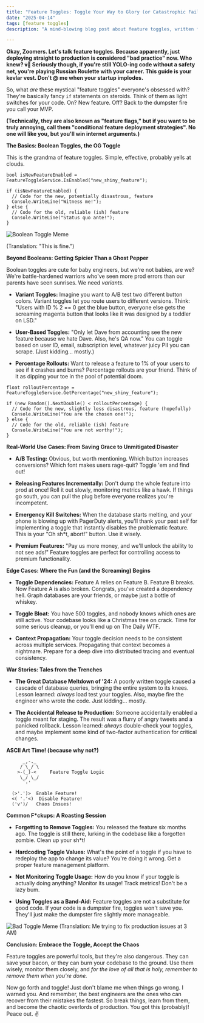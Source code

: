```yaml
---
title: "Feature Toggles: Toggle Your Way to Glory (or Catastrophic Failure, LOL)"
date: "2025-04-14"
tags: [feature toggles]
description: "A mind-blowing blog post about feature toggles, written for chaotic Gen Z engineers. Prepare for enlightenment... or just more existential dread."

---
```


**Okay, Zoomers. Let's talk feature toggles. Because apparently, just deploying straight to production is considered "bad practice" now. Who knew? 💀🙏 Seriously though, if you're still YOLO-ing code without a safety net, you're playing Russian Roulette with your career. This guide is your kevlar vest. Don't @ me when your startup implodes.**

So, what *are* these mystical "feature toggles" everyone's obsessed with? They're basically fancy `if` statements on steroids. Think of them as light switches for your code. On? New feature. Off? Back to the dumpster fire you call your MVP.

**(Technically, they are also known as "feature flags," but if you want to be truly annoying, call them "conditional feature deployment strategies". No one will like you, but you'll win internet arguments.)**

**The Basics: Boolean Toggles, the OG Toggle**

This is the grandma of feature toggles. Simple, effective, probably yells at clouds.

```
bool isNewFeatureEnabled = FeatureToggleService.IsEnabled("new_shiny_feature");

if (isNewFeatureEnabled) {
  // Code for the new, potentially disastrous, feature
  Console.WriteLine("Witness me!");
} else {
  // Code for the old, reliable (ish) feature
  Console.WriteLine("Status quo ante!");
}
```

![Boolean Toggle Meme](https://i.imgflip.com/344w1i.jpg)

(Translation: "This is fine.")

**Beyond Booleans: Getting Spicier Than a Ghost Pepper**

Boolean toggles are cute for baby engineers, but we're not babies, are we? We're battle-hardened warriors who've seen more prod errors than our parents have seen sunrises. We need *variants*.

*   **Variant Toggles:** Imagine you want to A/B test two different button colors. Variant toggles let you route users to different versions. Think: "Users with ID % 2 == 0 get the blue button, everyone else gets the screaming magenta button that looks like it was designed by a toddler on LSD."

*   **User-Based Toggles:** "Only let Dave from accounting see the new feature because we hate Dave. Also, he's QA now." You can toggle based on user ID, email, subscription level, whatever juicy PII you can scrape. (Just kidding... mostly.)

*   **Percentage Rollouts:** Want to release a feature to 1% of your users to see if it crashes and burns? Percentage rollouts are your friend. Think of it as dipping your toe in the pool of potential doom.

```
float rolloutPercentage = FeatureToggleService.GetPercentage("new_shiny_feature");

if (new Random().NextDouble() < rolloutPercentage) {
  // Code for the new, slightly less disastrous, feature (hopefully)
  Console.WriteLine("You are the chosen one!");
} else {
  // Code for the old, reliable (ish) feature
  Console.WriteLine("You are not worthy!");
}
```

**Real-World Use Cases: From Saving Grace to Unmitigated Disaster**

*   **A/B Testing:** Obvious, but worth mentioning. Which button increases conversions? Which font makes users rage-quit? Toggle 'em and find out!

*   **Releasing Features Incrementally:** Don't dump the whole feature into prod at once! Roll it out slowly, monitoring metrics like a hawk. If things go south, you can pull the plug before everyone realizes you're incompetent.

*   **Emergency Kill Switches:** When the database starts melting, and your phone is blowing up with PagerDuty alerts, you'll thank your past self for implementing a toggle that instantly disables the problematic feature. This is your "Oh sh*t, abort!" button. Use it wisely.

*   **Premium Features:** "Pay us more money, and we'll unlock the ability to not see ads!" Feature toggles are perfect for controlling access to premium functionality.

**Edge Cases: Where the Fun (and the Screaming) Begins**

*   **Toggle Dependencies:** Feature A relies on Feature B. Feature B breaks. Now Feature A is also broken. Congrats, you've created a dependency hell. Graph databases are your friends, or maybe just a bottle of whiskey.

*   **Toggle Bloat:** You have 500 toggles, and nobody knows which ones are still active. Your codebase looks like a Christmas tree on crack. Time for some serious cleanup, or you'll end up on The Daily WTF.

*   **Context Propagation:** Your toggle decision needs to be consistent across multiple services. Propagating that context becomes a nightmare. Prepare for a deep dive into distributed tracing and eventual consistency.

**War Stories: Tales from the Trenches**

*   **The Great Database Meltdown of '24:** A poorly written toggle caused a cascade of database queries, bringing the entire system to its knees. Lesson learned: *always* load test your toggles. Also, maybe fire the engineer who wrote the code. Just kidding... mostly.

*   **The Accidental Release to Production:** Someone accidentally enabled a toggle meant for staging. The result was a flurry of angry tweets and a panicked rollback. Lesson learned: *always* double-check your toggles, and maybe implement some kind of two-factor authentication for critical changes.

**ASCII Art Time! (because why not?)**

```
      _,-._
     / \_/ \
    >-(_)-<     Feature Toggle Logic
     \_/ \_/
      `-'

  (>'.')>  Enable Feature!
  <( '.'<)  Disable Feature!
  ('v')/   Chaos Ensues!
```

**Common F\*ckups: A Roasting Session**

*   **Forgetting to Remove Toggles:** You released the feature six months ago. The toggle is still there, lurking in the codebase like a forgotten zombie. Clean up your sh*t!

*   **Hardcoding Toggle Values:** What's the point of a toggle if you have to redeploy the app to change its value? You're doing it wrong. Get a proper feature management platform.

*   **Not Monitoring Toggle Usage:** How do you know if your toggle is actually doing anything? Monitor its usage! Track metrics! Don't be a lazy bum.

*   **Using Toggles as a Band-Aid:** Feature toggles are not a substitute for good code. If your code is a dumpster fire, toggles won't save you. They'll just make the dumpster fire slightly more manageable.

![Bad Toggle Meme](https://i.kym-cdn.com/photos/images/newsfeed/001/818/087/c4f.jpg)
(Translation: Me trying to fix production issues at 3 AM)

**Conclusion: Embrace the Toggle, Accept the Chaos**

Feature toggles are powerful tools, but they're also dangerous. They can save your bacon, or they can burn your codebase to the ground. Use them wisely, monitor them closely, and *for the love of all that is holy, remember to remove them when you're done.*

Now go forth and toggle! Just don't blame me when things go wrong. I warned you. And remember, the best engineers are the ones who can recover from their mistakes the fastest. So break things, learn from them, and become the chaotic overlords of production. You got this (probably)! Peace out. ✌️
